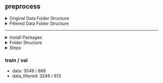 ## preprocess


<details><summary>Original Data Folder Structure</summary>

```
ivslab_facial_train/
├── 300W/
    ├── images/
        └── .png
    └── labels/
        └── .pts
├── afw/
    ├── images/
    └── labels/
├── helen/
    ├── images/
    └── labels/
├── ibug/
    ├── images/
    └── labels/
└── IFPW/
    ├── images/
    └── labels/
```

</details>


<details><summary>Filtered Data Folder Structure</summary>

```
ivslab_facial_train_filtered/
├── 300W/
│   ├── images/
│   └── labels/
├── afw/
│   ├── images/
│   └── labels/
├── helen/
│   ├── images/
│   └── labels/
├── ibug/
│   ├── images/
│   └── labels/
└── IFPW/
    ├── images/
    └── labels/
```

</details>

---

<details><summary>Install Packages</summary>

```
$ pip install pyarrow
$ pip install scikit-learn
```

</details>


<details><summary>Folder Structure</summary>

```
preprocess/
├── visualCheck.py
├── splitdata.py
└── pts2yolo.py
```

</details>


<details><summary>Steps</summary>

0. visualCheck.py

### v1

1. splitdata.py
2. pts2yolo.py (whole image as bounding box)

### v2

1. splitdata.py
2. pts2yolo_v2.py (+- 20 pixels)

### v3

1. splitdata_yolo.py

### v4

1. duplicateCheck.py
2. splitdata_v2.py

</details>


### train / val
- data: 3549 / 888
- data_filtered: 3249 / 813
